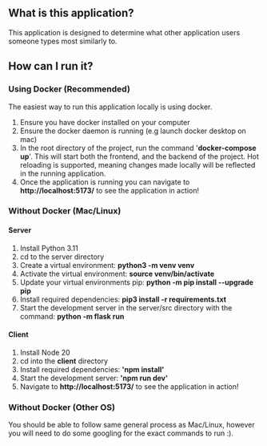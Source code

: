 ## What is this application?

This application is designed to determine what other application users someone types most similarly to.

## How can I run it?

### Using Docker (Recommended)

The easiest way to run this application locally is using docker.

1. Ensure you have docker installed on your computer
2. Ensure the docker daemon is running (e.g launch docker desktop on mac)
3. In the root directory of the project, run the command '**docker-compose up**'. This will start both the frontend, and the backend of the project. Hot reloading is supported, meaning changes made locally will be reflected in the running application.
4. Once the application is running you can navigate to **http://localhost:5173/** to see the application in action!

### Without Docker (Mac/Linux)

#### Server

1. Install Python 3.11
2. cd to the server directory
3. Create a virtual environment: **python3 -m venv venv**
4. Activate the virtual environment: **source venv/bin/activate**
5. Update your virtual environments pip: **python -m pip install --upgrade pip**
6. Install required dependencies: **pip3 install -r requirements.txt**
7. Start the development server in the server/src directory with the command: **python -m flask run**

#### Client

1. Install Node 20
2. cd into the **client** directory
3. Install required dependencies: **'npm install'**
4. Start the development server: **'npm run dev'**
5. Navigate to **http://localhost:5173/** to see the application in action!

### Without Docker (Other OS)

You should be able to follow same general process as Mac/Linux, however you will need to do some googling for the exact commands to run :).
